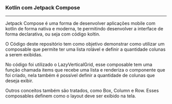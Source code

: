 ### Kotlin com Jetpack Compose
---

Jetpack Compose é uma forma de desenvolver aplicações mobile com kotlin de forma nativa e moderna, te permitindo desenvolver a interface de forma declarativa, ou seja com código koltin.

O Código deste repositório tem como objetivo demonstrar como utilizar um composable que permite ter uma lista rolável e definir a quantidade colunas a serem exibidas.

No código foi utilizado o LazyVerticalGrid, esse composable tem uma função chamada items que recebe uma lista e renderiza o componente que foi criado, nela também é possível definir a quantidade de colunas que deseja exibir.

Outros conceitos também são tratados, como Box, Column e Row. Esses composables definem como o layout deve ser exibido na tela.
